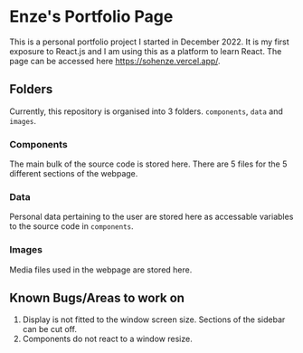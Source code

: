 # Enze's Portfolio Page

This is a personal portfolio project I started in December 2022. It is my first exposure to React.js and I am using this as a platform to learn React. The page can be accessed here https://sohenze.vercel.app/.

## Folders

Currently, this repository is organised into 3 folders. `components`, `data` and `images`. 

### Components

The main bulk of the source code is stored here. There are 5 files for the 5 different sections of the webpage.

### Data

Personal data pertaining to the user are stored here as accessable variables to the source code in `components`.

### Images
Media files used in the webpage are stored here.

## Known Bugs/Areas to work on

1. Display is not fitted to the window screen size. Sections of the sidebar can be cut off.
2. Components do not react to a window resize.
